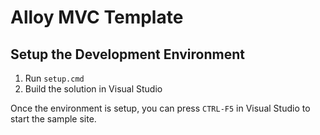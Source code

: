 # Alloy MVC Template

## Setup the Development Environment
1. Run `setup.cmd`
2. Build the solution in Visual Studio

Once the environment is setup, you can press `CTRL-F5` in Visual Studio to start the sample site.
